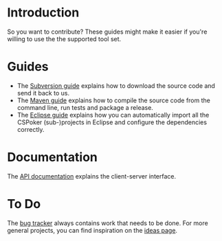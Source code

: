 # Introduction #
So you want to contribute? These guides might make it easier if you're willing to use the the supported tool set.

# Guides #
  * The [Subversion guide](SubversionGuide.md) explains how to download the source code and send it back to us.
  * The [Maven guide](MavenGuide.md) explains how to compile the source code from the command line, run tests and package a release.
  * The [Eclipse guide](EclipseGuide.md) explains how you can automatically import all the CSPoker (sub-)projects in Eclipse and configure the dependencies correctly.

# Documentation #
The [API documentation](API.md) explains the client-server interface.

# To Do #
The [bug tracker](http://code.google.com/p/cspoker/issues/list) always contains work that needs to be done. For more general projects, you can find inspiration on the [ideas page](Ideas.md).